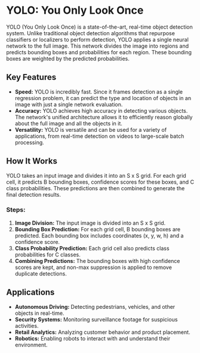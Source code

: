 # YOLO: You Only Look Once

YOLO (You Only Look Once) is a state-of-the-art, real-time object detection system. Unlike traditional object detection algorithms that repurpose classifiers or localizers to perform detection, YOLO applies a single neural network to the full image. This network divides the image into regions and predicts bounding boxes and probabilities for each region. These bounding boxes are weighted by the predicted probabilities.

## Key Features

- **Speed:** YOLO is incredibly fast. Since it frames detection as a single regression problem, it can predict the type and location of objects in an image with just a single network evaluation.
- **Accuracy:** YOLO achieves high accuracy in detecting various objects. The network's unified architecture allows it to efficiently reason globally about the full image and all the objects in it.
- **Versatility:** YOLO is versatile and can be used for a variety of applications, from real-time detection on videos to large-scale batch processing.

## How It Works

YOLO takes an input image and divides it into an S x S grid. For each grid cell, it predicts B bounding boxes, confidence scores for these boxes, and C class probabilities. These predictions are then combined to generate the final detection results.

### Steps:
1. **Image Division:** The input image is divided into an S x S grid.
2. **Bounding Box Prediction:** For each grid cell, B bounding boxes are predicted. Each bounding box includes coordinates (x, y, w, h) and a confidence score.
3. **Class Probability Prediction:** Each grid cell also predicts class probabilities for C classes.
4. **Combining Predictions:** The bounding boxes with high confidence scores are kept, and non-max suppression is applied to remove duplicate detections.

## Applications

- **Autonomous Driving:** Detecting pedestrians, vehicles, and other objects in real-time.
- **Security Systems:** Monitoring surveillance footage for suspicious activities.
- **Retail Analytics:** Analyzing customer behavior and product placement.
- **Robotics:** Enabling robots to interact with and understand their environment.
